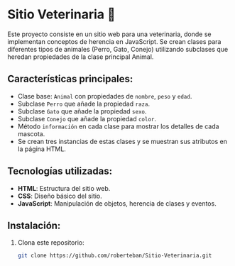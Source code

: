 # Sitio Veterinaria 🐾

Este proyecto consiste en un sitio web para una veterinaria, donde se implementan conceptos de herencia en JavaScript. Se crean clases para diferentes tipos de animales (Perro, Gato, Conejo) utilizando subclases que heredan propiedades de la clase principal Animal. 

## Características principales:
- Clase base: `Animal` con propiedades de `nombre`, `peso` y `edad`.
- Subclase `Perro` que añade la propiedad `raza`.
- Subclase `Gato` que añade la propiedad `sexo`.
- Subclase `Conejo` que añade la propiedad `color`.
- Método `información` en cada clase para mostrar los detalles de cada mascota.
- Se crean tres instancias de estas clases y se muestran sus atributos en la página HTML.

## Tecnologías utilizadas:
- **HTML**: Estructura del sitio web.
- **CSS**: Diseño básico del sitio.
- **JavaScript**: Manipulación de objetos, herencia de clases y eventos.

## Instalación:
1. Clona este repositorio: 
   ```bash
   git clone https://github.com/roberteban/Sitio-Veterinaria.git
